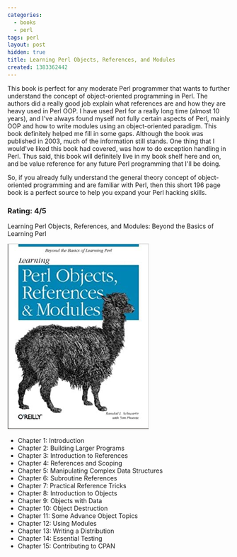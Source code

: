 ```yaml
---
categories:
  - books
  - perl
tags: perl
layout: post
hidden: true
title: Learning Perl Objects, References, and Modules
created: 1383362442
---
```


This book is perfect for any moderate Perl programmer that wants to further understand the concept of object-oriented programming in Perl. The authors did a really good job explain what references are and how they are heavy used in Perl OOP. I have used Perl for a really long time (almost 10 years), and I've always found myself not fully certain aspects of Perl, mainly OOP and how to write modules using an object-oriented paradigm. This book definitely helped me fill in some gaps. Although the book was published in 2003, much of the information still stands. One thing that I would've liked this book had covered, was how to do exception handling in Perl. Thus said, this book will definitely live in my book shelf here and on, and be value reference for any future Perl programming that I'll be doing.

So, if you already fully understand the general theory concept of object-oriented programming and are familiar with Perl, then this short 196 page book is a perfect source to help you expand your Perl hacking skills.

### Rating: 4/5

Learning Perl Objects, References, and Modules: Beyond the Basics of Learning Perl

<a href="http://www.amazon.com/Learning-Perl-Objects-References-Modules/dp/0596004788" target="_blank"><img src="/assets/books/learning-perl-objects-references-modules.jpg"></a>

* Chapter 1: Introduction
* Chapter 2: Building Larger Programs
* Chapter 3: Introduction to References
* Chapter 4: References and Scoping
* Chapter 5: Manipulating Complex Data Structures
* Chapter 6: Subroutine References
* Chapter 7: Practical Reference Tricks
* Chapter 8: Introduction to Objects
* Chapter 9: Objects with Data
* Chapter 10: Object Destruction
* Chapter 11: Some Advance Object Topics
* Chapter 12: Using Modules
* Chapter 13: Writing a Distribution
* Chapter 14: Essential Testing
* Chapter 15: Contributing to CPAN
